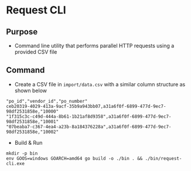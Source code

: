 # Request CLI

## Purpose

- Command line utility that performs parallel HTTP requests using a provided CSV file

## Command

- Create a CSV file in `import/data.csv` with a similar column structure as shown below

```csv
"po_id","vendor_id","po_number"
ceb20319-4029-413a-9acf-35b9a943bb07,a31a6f0f-6899-477d-9ec7-98df2531858e,"10000"
"1f315c3c-c49d-444a-8b61-1b21af8d9358",a31a6f0f-6899-477d-9ec7-98df2531858e,"10001"
"07beaba7-c367-4ea4-a23b-8a184376228a",a31a6f0f-6899-477d-9ec7-98df2531858e,"10002"
```  

- Build & Run

```shell
mkdir -p bin
env GOOS=windows GOARCH=amd64 go build -o ./bin . && ./bin/request-cli.exe 
```
